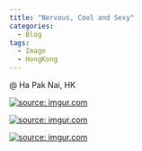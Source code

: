 ```yaml
---
title: "Nervous, Cool and Sexy"
categories:
  - Blog
tags:
  - Image
  - HongKong
---
```


@ Ha Pak Nai, HK

<a href="https://imgur.com/8qAzRqD"><img src="https://i.imgur.com/8qAzRqD.jpg" title="source: imgur.com" /></a>

<a href="https://imgur.com/rAiIRoa"><img src="https://i.imgur.com/rAiIRoa.jpg" title="source: imgur.com" /></a>

<a href="https://imgur.com/fvLh6MD"><img src="https://i.imgur.com/fvLh6MD.jpg" title="source: imgur.com" /></a>

<script src="https://utteranc.es/client.js"
        repo="serendipityinlife/serendipityinlife.github.io"
        issue-term="pathname"
        theme="github-light"
        crossorigin="anonymous"
        async>
</script>
